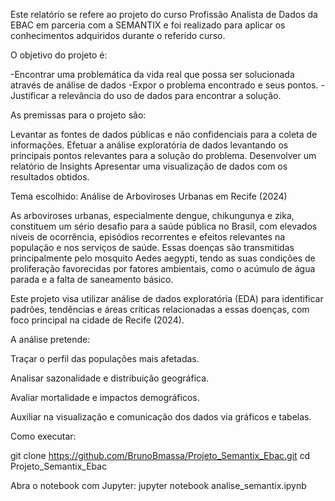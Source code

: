 Este relatório se refere ao projeto do curso Profissão Analista de Dados da EBAC em parceria com a SEMANTIX e foi realizado para aplicar os conhecimentos adquiridos durante o referido curso.

O objetivo do projeto é:

-Encontrar uma problemática da vida real que possa ser solucionada através de análise de dados
-Expor o problema encontrado e seus pontos.
-Justificar a relevância do uso de dados para encontrar a solução.

As premissas para o projeto são:

Levantar as fontes de dados públicas e não confidenciais para a coleta de informações.
Efetuar a análise exploratória de dados levantando os principais pontos relevantes para a solução do problema.
Desenvolver um relatório de Insights
Apresentar uma visualização de dados com os resultados obtidos.

Tema escolhido: Análise de Arboviroses Urbanas em Recife (2024)

As arboviroses urbanas, especialmente dengue, chikungunya e zika, constituem um sério desafio para a saúde pública no Brasil, com elevados níveis de ocorrência, episódios recorrentes e efeitos relevantes na população e nos serviços de saúde. Essas doenças são transmitidas principalmente pelo mosquito Aedes aegypti, tendo as suas condições de proliferação favorecidas por fatores ambientais, como o acúmulo de água parada e a falta de saneamento básico. 

Este projeto visa utilizar análise de dados exploratória (EDA) para identificar padrões, tendências e áreas críticas relacionadas a essas doenças, com foco principal na cidade de Recife (2024). 

A análise pretende:

Traçar o perfil das populações mais afetadas.

Analisar sazonalidade e distribuição geográfica.

Avaliar mortalidade e impactos demográficos.

Auxiliar na visualização e comunicação dos dados via gráficos e tabelas.

Como executar:

git clone https://github.com/BrunoBmassa/Projeto_Semantix_Ebac.git
cd Projeto_Semantix_Ebac

Abra o notebook com Jupyter:
jupyter notebook analise_semantix.ipynb
